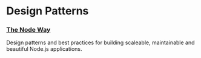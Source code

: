 # Design Patterns

### [The Node Way](http://thenodeway.io/)

Design patterns and best practices for building scaleable, maintainable and beautiful Node.js applications.
